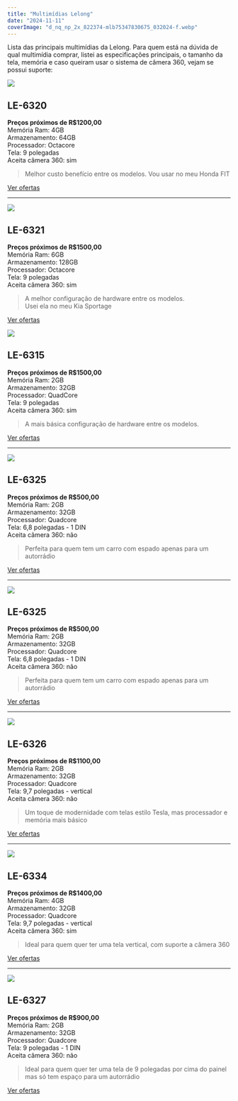 ```yaml
---
title: "Multimídias Lelong"
date: "2024-11-11"
coverImage: "d_nq_np_2x_822374-mlb75347830675_032024-f.webp"
---
```


Lista das principais multimídias da Lelong. Para quem está na dúvida de qual multimídia comprar, listei as especificações principais, o tamanho da tela, memória e caso queiram usar o sistema de câmera 360, vejam se possui suporte:

[![](https://garagemdomadeira.com/wp-content/uploads/2024/11/d_nq_np_2x_959756-mlu72722589751_112023-f.webp?w=880)](https://mercadolivre.com/sec/2xvZ4J6)

## LE-6320

**Preços próximos de R$1200,00**  
Memória Ram: 4GB  
Armazenamento: 64GB  
Processador: Octacore  
Tela: 9 polegadas  
Aceita câmera 360: sim

> Melhor custo benefício entre os modelos. Vou usar no meu Honda FIT

[Ver ofertas](https://mercadolivre.com/sec/2xvZ4J6)

* * *

[![](https://garagemdomadeira.com/wp-content/uploads/2024/11/d_nq_np_2x_822374-mlb75347830675_032024-f.webp?w=1024)](https://mercadolivre.com/sec/1nV1XUw)

## LE-6321

**Preços próximos de R$1500,00**  
Memória Ram: 6GB  
Armazenamento: 128GB  
Processador: Octacore  
Tela: 9 polegadas  
Aceita câmera 360: sim

> A melhor configuração de hardware entre os modelos.  
> Usei ela no meu Kia Sportage

[Ver ofertas](https://mercadolivre.com/sec/1nV1XUw)

[![](https://garagemdomadeira.com/wp-content/uploads/2024/11/d_nq_np_2x_873753-mlb77919343577_072024-f.webp?w=914)](https://mercadolivre.com/sec/1z5fCtN)

## LE-6315

**Preços próximos de R$1500,00**  
Memória Ram: 2GB  
Armazenamento: 32GB  
Processador: QuadCore  
Tela: 9 polegadas  
Aceita câmera 360: sim

> A mais básica configuração de hardware entre os modelos.  

[Ver ofertas](https://mercadolivre.com/sec/1z5fCtN)

* * *

[![](https://garagemdomadeira.com/wp-content/uploads/2024/11/d_nq_np_2x_862755-mlb74837851280_032024-f.webp?w=413)](https://mercadolivre.com/sec/1C97v3e)

## LE-6325

**Preços próximos de R$500,00**  
Memória Ram: 2GB  
Armazenamento: 32GB  
Processador: Quadcore  
Tela: 6,8 polegadas - 1 DIN  
Aceita câmera 360: não

> Perfeita para quem tem um carro com espado apenas para um autorrádio

[Ver ofertas](https://mercadolivre.com/sec/1C97v3e)

* * *

[![](https://garagemdomadeira.com/wp-content/uploads/2024/11/d_nq_np_2x_862755-mlb74837851280_032024-f.webp?w=413)](https://mercadolivre.com/sec/1C97v3e)

## LE-6325

**Preços próximos de R$500,00**  
Memória Ram: 2GB  
Armazenamento: 32GB  
Processador: Quadcore  
Tela: 6,8 polegadas - 1 DIN  
Aceita câmera 360: não

> Perfeita para quem tem um carro com espado apenas para um autorrádio

[Ver ofertas](https://mercadolivre.com/sec/1C97v3e)

* * *

[![](https://garagemdomadeira.com/wp-content/uploads/2024/11/d_nq_np_2x_925716-mlb74644167921_022024-f.webp?w=666)](https://mercadolivre.com/sec/2u8QRYf)

## LE-6326

**Preços próximos de R$1100,00**  
Memória Ram: 2GB  
Armazenamento: 32GB  
Processador: Quadcore  
Tela: 9,7 polegadas - vertical  
Aceita câmera 360: não

> Um toque de modernidade com telas estilo Tesla, mas processador e memória mais básico

[Ver ofertas](https://mercadolivre.com/sec/2u8QRYf)

* * *

[![](https://garagemdomadeira.wordpress.com/wp-content/uploads/2025/02/d_nq_np_2x_804622-mlb81537256624_012025-f-1.webp?w=963)](https://mercadolivre.com/sec/28pArDh)

## LE-6334

**Preços próximos de R$1400,00**  
Memória Ram: 4GB  
Armazenamento: 32GB  
Processador: Quadcore  
Tela: 9,7 polegadas - vertical  
Aceita câmera 360: sim

> Ideal para quem quer ter uma tela vertical, com suporte a câmera 360

[Ver ofertas](https://mercadolivre.com/sec/1GzdRQt)

* * *

[![](https://garagemdomadeira.com/wp-content/uploads/2024/11/d_nq_np_2x_922781-mlb79960262411_102024-f.webp?w=955)](https://mercadolivre.com/sec/28pArDh)

## LE-6327

**Preços próximos de R$900,00**  
Memória Ram: 2GB  
Armazenamento: 32GB  
Processador: Quadcore  
Tela: 9 polegadas - 1 DIN  
Aceita câmera 360: não

> Ideal para quem quer ter uma tela de 9 polegadas por cima do painel mas só tem espaço para um autorrádio

[Ver ofertas](https://mercadolivre.com/sec/28pArDh)
